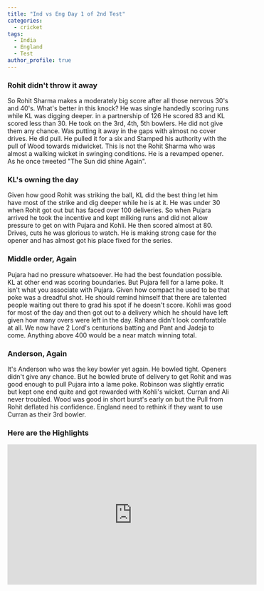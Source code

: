 ```yaml
---
title: "Ind vs Eng Day 1 of 2nd Test"
categories:
  - cricket
tags:
  - India
  - England
  - Test
author_profile: true
---
```


### Rohit didn't throw it away
So Rohit Sharma makes a moderately big score after all those nervous 30's and 40's. What's better in this knock? He was single handedly scoring runs while KL was digging deeper. in a partnership of 126 He scored 83 and KL scored less than 30. He took on the 3rd, 4th, 5th bowlers. He did not give them any chance. Was putting it away in the gaps with almost no cover drives. He did pull. He pulled it for a six and Stamped his authority with the pull of Wood towards midwicket. This is not the Rohit Sharma who was almost a walking wicket in swinging conditions. He is a revamped opener. As he once tweeted "The Sun did shine Again".

### KL's owning the day
Given how good Rohit was striking the ball, KL did the best thing let him have most of the strike and dig deeper while he is at it. He was under 30 when Rohit got out but has faced over 100 deliveries. So when Pujara arrived he took the incentive and kept milking runs and did not allow pressure to get on with Pujara and Kohli. He then scored almost at 80. Drives, cuts he was glorious to watch. He is making strong case for the opener and has almost got his place fixed for the series. 

### Middle order, Again
Pujara had no pressure whatsoever. He had the best foundation possible. KL at other end was scoring boundaries. But Pujara fell for a lame poke. It isn't what you associate with Pujara. Given how compact he used to be that poke was a dreadful shot. He should remind himself that there are talented people waiting out there to grad his spot if he doesn't score. Kohli was good for most of the day and then got out to a delivery which he should have left given how many overs were left in the day. Rahane didn't look comforatble at all. We now have 2 Lord's centurions batting and Pant and Jadeja to come. Anything above 400 would be a near match winning total. 

### Anderson, Again
It's Anderson who was the key bowler yet again. He bowled tight. Openers didn't give any chance. But he bowled brute of delivery to get Rohit and was good enough to pull Pujara into a lame poke. Robinson was slightly erratic but kept one end quite and got rewarded with Kohli's wicket. Curran and Ali never troubled. Wood was good in short burst's early on but the Pull from Rohit deflated his confidence. England need to rethink if they want to use Curran as their 3rd bowler.

### Here are the Highlights
<iframe width="560" height="315" src="https://www.youtube-nocookie.com/embed/CA5Tt7Efj1U" title="YouTube video player" frameborder="0" allow="accelerometer; autoplay; clipboard-write; encrypted-media; gyroscope; picture-in-picture" allowfullscreen></iframe>